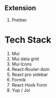 ## Extension

1. Prettier

# Tech Stack

1. Mui
2. Mui data grid
3. Mui Icons
4. React-Router-dom
5. React pro sidebar
6. Formik
7. React Hook Form
8. Yup / Joi

